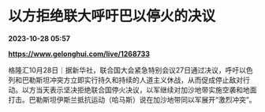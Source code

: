 # 以方拒绝联大呼吁巴以停火的决议

**2023-10-28 05:57**

**https://www.gelonghui.com/live/1268733**

格隆汇10月28日｜据新华社，联合国大会紧急特别会议27日通过决议，呼吁以色列和巴勒斯坦冲突方立即实行持久和持续的人道主义休战，从而促成停止敌对行动。以方当天表示坚决拒绝联合国停火决议，以军继续对加沙地带实施空袭和地面打击。巴勒斯坦伊斯兰抵抗运动（哈马斯）说在加沙地带同以军展开“激烈冲突”。